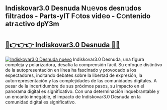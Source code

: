 ## Indiskovar3.0 Desnuda N𝚞𝚎vos desn𝚞dos filtr𝚊dos - Parts-yIT F𝚘tos vid𝚎o - C𝚘ntenido atr𝚊ctivo dpY3m

# <h2><a href="http://mbc5uv4.tromn.icu/?c=Indiskovar3.0+Desnuda">🔗👉👉👉 Indiskovar3.0 Desnuda 🔗🔗</a></h2>

[![Indiskovar3.0 Desnuda nuevo](https://i.imgur.com/pEAQMta.gif)](http://mbc5uv4.tromn.icu/?c=Indiskovar3.0+Desnuda)
Indiskovar3.0 Desnuda, una figura compleja y polarizadora, desafía la comprensión fácil. Su enfoque distintivo de la autopresentación en línea ha fascinado y provocado a los espectadores, incitando debates sobre la libertad de expresión, la autorrepresentación y las complejidades de las comunidades digitales. A pesar de la incertidumbre de sus próximos pasos, su impacto en el panorama digital es significativo. Con una determinación inquebrantable y un encanto innegable, el impacto de Indiskovar3.0 Desnuda en la comunidad digital es significativo.
